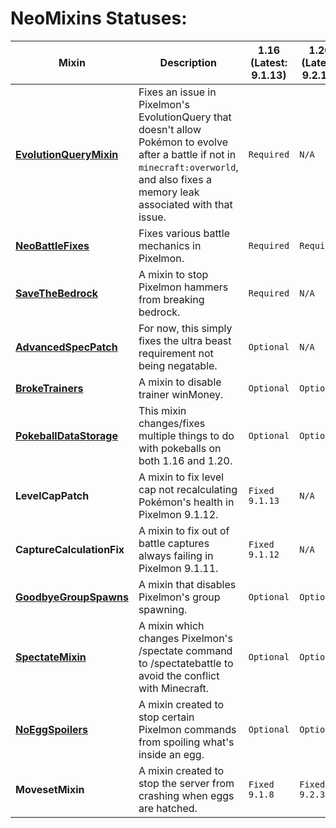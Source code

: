 # NeoMixins Statuses:

| **Mixin** | **Description** | **1.16 (Latest: 9.1.13)** | **1.20 (Latest: 9.2.10)** | 
|-|-|-|-|
| [**EvolutionQueryMixin**](<https://github.com/Neovitalism/NeoMixins/releases/tag/EvolutionQueryMixin-1.0.0>) | Fixes an issue in Pixelmon's EvolutionQuery that doesn't allow Pokémon to evolve after a battle if not in `minecraft:overworld`, and also fixes a memory leak associated with that issue. | `Required` | `N/A` |
| [**NeoBattleFixes**](<https://github.com/Neovitalism/NeoMixins/releases/tag/NeoBattleFixes-1.0.1>) | Fixes various battle mechanics in Pixelmon. | `Required` | `Required` |
| [**SaveTheBedrock**](<https://github.com/Neovitalism/NeoMixins/releases/tag/SaveTheBedrock-1.0.0>) | A mixin to stop Pixelmon hammers from breaking bedrock. | `Required` | `N/A` |
| [**AdvancedSpecPatch**](<https://github.com/Neovitalism/NeoMixins/releases/tag/AdvancedSpecPatch-1.0.0>) | For now, this simply fixes the ultra beast requirement not being negatable. | `Optional` | `N/A` |
| [**BrokeTrainers**](<https://github.com/Neovitalism/NeoMixins/releases/tag/BrokeTrainers-1.0.0>) | A mixin to disable trainer winMoney. | `Optional` | `Optional` |
| [**PokeballDataStorage**](<https://github.com/Neovitalism/NeoMixins/releases/tag/PokeballDataStorage-1.0.0>) | This mixin changes/fixes multiple things to do with pokeballs on both 1.16 and 1.20. | `Optional` | `Optional` |
| **LevelCapPatch** | A mixin to fix level cap not recalculating Pokémon's health in Pixelmon 9.1.12. | `Fixed 9.1.13` | `N/A` |
| **CaptureCalculationFix** | A mixin to fix out of battle captures always failing in Pixelmon 9.1.11. | `Fixed 9.1.12` | `N/A` |
| [**GoodbyeGroupSpawns**](<https://github.com/Neovitalism/NeoMixins/releases/tag/GoodbyeGroupSpawns-1.0.2>) | A mixin that disables Pixelmon's group spawning. | `Optional` | `Optional` |
| [**SpectateMixin**](<https://github.com/Neovitalism/NeoMixins/releases/tag/SpectateMixin-1.0.2>) | A mixin which changes Pixelmon's /spectate command to /spectatebattle to avoid the conflict with Minecraft. | `Optional` | `Optional` |
| [**NoEggSpoilers**](<https://github.com/Neovitalism/NeoMixins/releases/tag/NoEggSpoilers-1.0.1>) | A mixin created to stop certain Pixelmon commands from spoiling what's inside an egg. | `Optional` | `Optional` |
| **MovesetMixin** | A mixin created to stop the server from crashing when eggs are hatched. | `Fixed 9.1.8` | `Fixed 9.2.3` |
